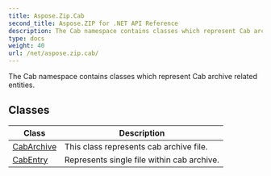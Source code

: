```yaml
---
title: Aspose.Zip.Cab
second_title: Aspose.ZIP for .NET API Reference
description: The Cab namespace contains classes which represent Cab archive related entities
type: docs
weight: 40
url: /net/aspose.zip.cab/
---
```

The Cab namespace contains classes which represent Cab archive related entities.

## Classes

| Class | Description |
| --- | --- |
| [CabArchive](./cabarchive/) | This class represents cab archive file. |
| [CabEntry](./cabentry/) | Represents single file within cab archive. |


